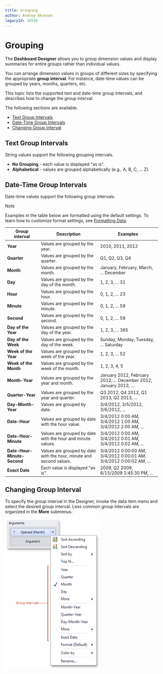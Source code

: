 ```yaml
---
title: Grouping
author: Andrey Aksenov
legacyId: 16530
---
```

# Grouping
The **Dashboard Designer** allows you to group dimension values and display summaries for entire groups rather than individual values.

You can arrange dimension values in groups of different sizes by specifying the appropriate **group interval**. For instance, date-time values can be grouped by years, months, quarters, etc.

This topic lists the supported text and date-time group intervals, and describes how to change the group interval.

The following sections are available.
* [Text Group Intervals](#textgroupintervals)
* [Date-Time Group Intervals](#datetimegroupintervals)
* [Changing Group Interval](#changegroupinterval)

## <a name="textgroupintervals"/>Text Group Intervals
String values support the following grouping intervals.
* **No Grouping** - each value is displayed "as is".
* **Alphabetical** - values are grouped alphabetically (e.g., A, B, C, ... Z).

## <a name="datetimegroupintervals"/>Date-Time Group Intervals
Date-time values support the following group intervals.

> [!NOTE]
> Examples in the table below are formatted using the default settings. To learn how to customize format settings, see [Formatting Data](formatting-data.md).

| Group interval | Description | Examples |
|---|---|---|
| **Year** | Values are grouped by the year. | 2010, 2011, 2012 |
| **Quarter** | Values are grouped by the quarter. | Q1, Q2, Q3, Q4 |
| **Month** | Values are grouped by the month. | January, February, March, ... December |
| **Day** | Values are grouped by the day of the month. | 1, 2, 3, ... 31 |
| **Hour** | Values are grouped by the hour. | 0, 1, 2, ... 23 |
| **Minute** | Values are grouped by the minute. | 0, 1, 2, ... 59 |
| **Second** | Values are grouped by the second. | 0, 1, 2, ... 59 |
| **Day of the Year** | Values are grouped by the day of the year. | 1, 2, 3, ... 365 |
| **Day of the Week** | Values are grouped by the day of the week. | Sunday, Monday, Tuesday, ... Saturday |
| **Week of the Year** | Values are grouped by the week of the year. | 1, 2, 3, ... 52 |
| **Week of the Month** | Values are grouped by the week of the month. | 1, 2, 3, 4, 5 |
| **Month-Year** | Values are grouped by the year and month. | January 2012, February 2012, ... December 2012, January 2013, ... |
| **Quarter-Year** | Values are grouped by the year and quarter. | Q3 2012, Q4 2012, Q1 2013, Q2 2013, ... |
| **Day-Month-Year** | Values are grouped by date. | 3/4/2012, 3/5/2012, 3/6/2012, ... |
| **Date-Hour** | Values are grouped by date with the hour value. | 3/4/2012 0:00 AM, 3/4/2012 1:00 AM, 3/4/2012 2:00 AM, ... |
| **Date-Hour-Minute** | Values are grouped by date with the hour and minute values. | 3/4/2012 0:00 AM, 3/4/2012 0:01 AM, 3/4/2012 0:02 AM, ... |
| **Date-Hour-Minute-Second** | Values are grouped by date with the hour, minute and second values. | 3/4/2012 0:00:00 AM, 3/4/2012 0:00:01 AM, 3/4/2012 0:00:02 AM, ... |
| **Exact Date** | Each value is displayed "as is". | 2009, Q2 2009, 6/15/2009 1:45:30 PM, ... |

## <a name="changegroupinterval"/>Changing Group Interval
To specify the group interval in the Designer, invoke the data item menu and select the desired group interval. Less common group intervals are organized in the **More** submenus.

![DataShaping_GroupInterval_DateTime_Menu](../../../images/img19330.png)